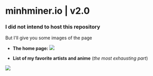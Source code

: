 # minhminer.io | v2.0 

### I did not intend to host this repository

But I'll give you some images of the page

- **The home page:**
<img src='https://cdn.discordapp.com/attachments/980672453623820288/995004662816194651/unknown.
png'>

- **List of my favorite artists and anime** (*the most exhausting part*)
<img src='https://cdn.discordapp.com/attachments/980672453623820288/995004965632360589/unknown.png'>